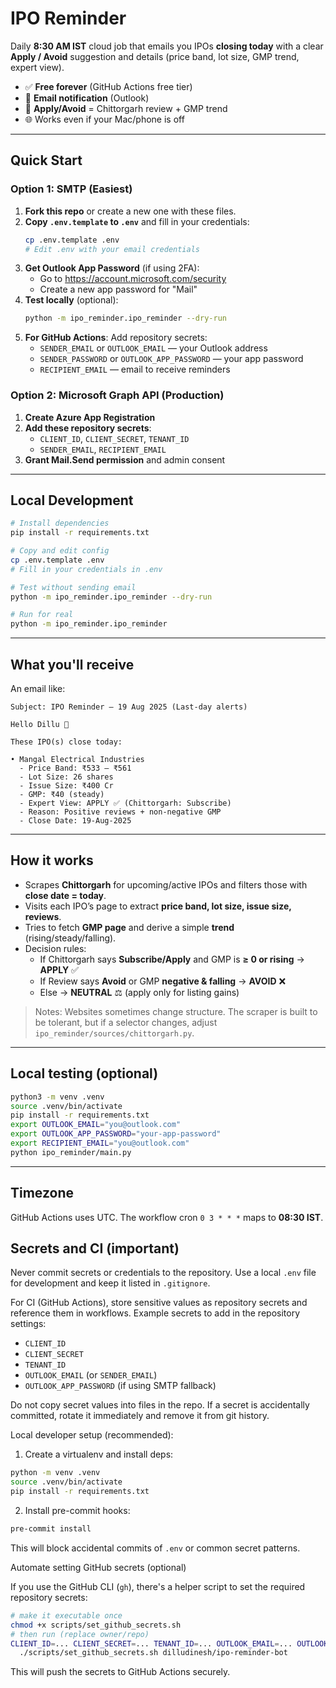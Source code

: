 # IPO Reminder

Daily **8:30 AM IST** cloud job that emails you IPOs **closing today** with a clear **Apply / Avoid** suggestion and details (price band, lot size, GMP trend, expert view).

- ✅ **Free forever** (GitHub Actions free tier)
- 🔔 **Email notification** (Outlook)
- 🧠 **Apply/Avoid** = Chittorgarh review + GMP trend
- 🌐 Works even if your Mac/phone is off

---

## Quick Start

### Option 1: SMTP (Easiest)
1. **Fork this repo** or create a new one with these files.
2. **Copy `.env.template` to `.env`** and fill in your credentials:
   ```bash
   cp .env.template .env
   # Edit .env with your email credentials
   ```
3. **Get Outlook App Password** (if using 2FA): 
   - Go to https://account.microsoft.com/security
   - Create a new app password for "Mail"
4. **Test locally** (optional):
   ```bash
   python -m ipo_reminder.ipo_reminder --dry-run
   ```
5. **For GitHub Actions**: Add repository secrets:
   - `SENDER_EMAIL` or `OUTLOOK_EMAIL` — your Outlook address
   - `SENDER_PASSWORD` or `OUTLOOK_APP_PASSWORD` — your app password
   - `RECIPIENT_EMAIL` — email to receive reminders

### Option 2: Microsoft Graph API (Production)
1. **Create Azure App Registration**
2. **Add these repository secrets**:
   - `CLIENT_ID`, `CLIENT_SECRET`, `TENANT_ID`
   - `SENDER_EMAIL`, `RECIPIENT_EMAIL`
3. **Grant Mail.Send permission** and admin consent

---

## Local Development

```bash
# Install dependencies
pip install -r requirements.txt

# Copy and edit config
cp .env.template .env
# Fill in your credentials in .env

# Test without sending email
python -m ipo_reminder.ipo_reminder --dry-run

# Run for real
python -m ipo_reminder.ipo_reminder
```

---

## What you'll receive

An email like:

```
Subject: IPO Reminder – 19 Aug 2025 (Last-day alerts)

Hello Dillu 👋

These IPO(s) close today:

• Mangal Electrical Industries
  - Price Band: ₹533 – ₹561
  - Lot Size: 26 shares
  - Issue Size: ₹400 Cr
  - GMP: ₹40 (steady)
  - Expert View: APPLY ✅ (Chittorgarh: Subscribe)
  - Reason: Positive reviews + non-negative GMP
  - Close Date: 19-Aug-2025
```

---

## How it works

- Scrapes **Chittorgarh** for upcoming/active IPOs and filters those with **close date = today**.
- Visits each IPO’s page to extract **price band, lot size, issue size, reviews**.
- Tries to fetch **GMP page** and derive a simple **trend** (rising/steady/falling).
- Decision rules:
  - If Chittorgarh says **Subscribe/Apply** and GMP is **≥ 0 or rising** → **APPLY** ✅
  - If Review says **Avoid** or GMP **negative & falling** → **AVOID** ❌
  - Else → **NEUTRAL** ⚖ (apply only for listing gains)

> Notes: Websites sometimes change structure. The scraper is built to be tolerant, but if a selector changes, adjust `ipo_reminder/sources/chittorgarh.py`.

---

## Local testing (optional)

```bash
python3 -m venv .venv
source .venv/bin/activate
pip install -r requirements.txt
export OUTLOOK_EMAIL="you@outlook.com"
export OUTLOOK_APP_PASSWORD="your-app-password"
export RECIPIENT_EMAIL="you@outlook.com"
python ipo_reminder/main.py
```

---

## Timezone

GitHub Actions uses UTC. The workflow cron `0 3 * * *` maps to **08:30 IST**.

## Secrets and CI (important)

Never commit secrets or credentials to the repository. Use a local `.env` file for development and keep it listed in `.gitignore`.

For CI (GitHub Actions), store sensitive values as repository secrets and reference them in workflows. Example secrets to add in the repository settings:

- `CLIENT_ID`
- `CLIENT_SECRET`
- `TENANT_ID`
- `OUTLOOK_EMAIL` (or `SENDER_EMAIL`)
- `OUTLOOK_APP_PASSWORD` (if using SMTP fallback)

Do not copy secret values into files in the repo. If a secret is accidentally committed, rotate it immediately and remove it from git history.

Local developer setup (recommended):

1. Create a virtualenv and install deps:

```bash
python -m venv .venv
source .venv/bin/activate
pip install -r requirements.txt
```

2. Install pre-commit hooks:

```bash
pre-commit install
```

This will block accidental commits of `.env` or common secret patterns.

Automate setting GitHub secrets (optional)

If you use the GitHub CLI (`gh`), there's a helper script to set the required repository secrets:

```bash
# make it executable once
chmod +x scripts/set_github_secrets.sh
# then run (replace owner/repo)
CLIENT_ID=... CLIENT_SECRET=... TENANT_ID=... OUTLOOK_EMAIL=... OUTLOOK_APP_PASSWORD=... RECIPIENT_EMAIL=... \
  ./scripts/set_github_secrets.sh dilludinesh/ipo-reminder-bot
```

This will push the secrets to GitHub Actions securely.
